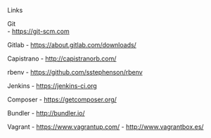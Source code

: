 Links


Git    
    - https://git-scm.com
    
Gitlab
    - https://about.gitlab.com/downloads/
    
Capistrano
    - http://capistranorb.com/
    
rbenv
    - https://github.com/sstephenson/rbenv
    
Jenkins
    - https://jenkins-ci.org
    
Composer
    - https://getcomposer.org/
    
Bundler
    - http://bundler.io/
    
Vagrant
    - https://www.vagrantup.com/
    - http://www.vagrantbox.es/